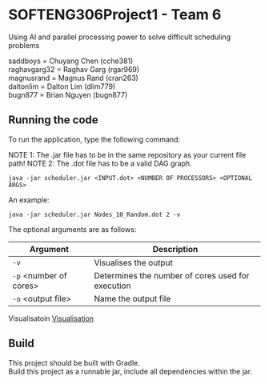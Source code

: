 # SOFTENG306Project1 - Team 6
Using AI and parallel processing power to solve difficult scheduling problems
  
saddboys = Chuyang Chen (cche381)  
raghavgarg32 = Raghav Garg (rgar969)  
magnusrand = Magnus Rand (cran263)  
daltonlim = Dalton Lim (dlim779)  
bugn877 = Brian Nguyen (bugn877)


## Running the code
To run the application, type the following command:

NOTE 1: The .jar file has to be in the same repository as your current file path!
NOTE 2: The .dot file has to be a valid DAG graph.
```
java -jar scheduler.jar <INPUT.dot> <NUMBER OF PROCESSORS> <OPTIONAL ARGS>
```

An example:
```
java -jar scheduler.jar Nodes_10_Random.dot 2 -v
```

The optional arguments are as follows:


|  Argument | Description  |
|---|---|
|  `-v` | Visualises the output  |
|  `-p` &lt;number of cores> |  Determines the number of cores used for execution |
|  `-o` &lt;output file> |  Name the output file |
  
 Visualisatoin
 [Visualisation](visualisation.png)
  
## Build  
This project should be built with Gradle.  
Build this project as a runnable jar, include all dependencies within the jar.  
